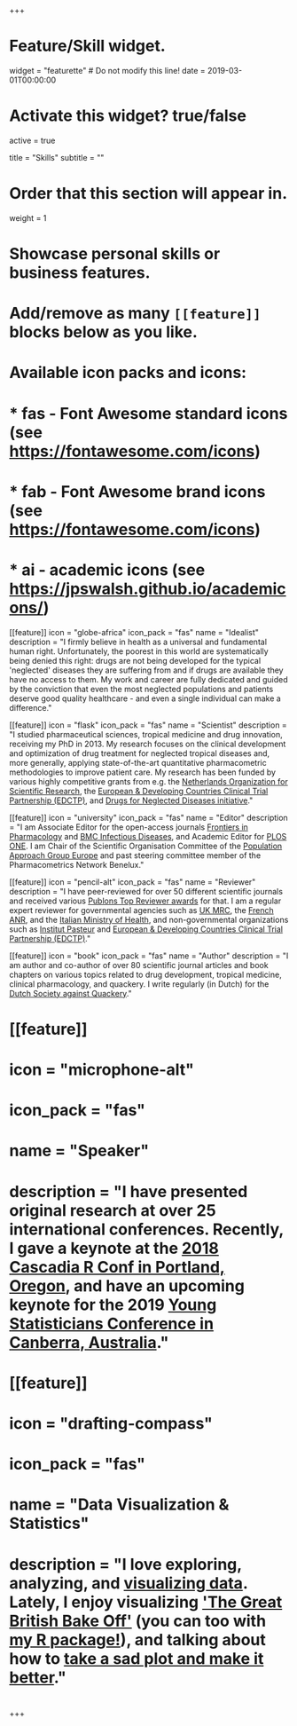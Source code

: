 +++
# Feature/Skill widget.
widget = "featurette"  # Do not modify this line!
date = 2019-03-01T00:00:00

# Activate this widget? true/false
active = true

title = "Skills"
subtitle = ""

# Order that this section will appear in.
weight = 1

# Showcase personal skills or business features.
# 
# Add/remove as many `[[feature]]` blocks below as you like.
# 
# Available icon packs and icons:
# * fas - Font Awesome standard icons (see https://fontawesome.com/icons)
# * fab - Font Awesome brand icons (see https://fontawesome.com/icons)
# * ai - academic icons (see https://jpswalsh.github.io/academicons/)

 [[feature]]
   icon = "globe-africa"
   icon_pack = "fas"
   name = "Idealist"
   description = "I firmly believe in health as a universal and fundamental human right. Unfortunately, the poorest in this world are systematically being denied this right: drugs are not being developed for the typical 'neglected' diseases they are suffering from and if drugs are available they have no access to them. My work and career are fully dedicated and guided by the conviction that even the most neglected populations and patients deserve good quality healthcare - and even a single individual can make a difference."  

[[feature]]
   icon = "flask"
   icon_pack = "fas"
   name = "Scientist"
   description = "I studied pharmaceutical sciences, tropical medicine and drug innovation, receiving my PhD in 2013. My research focuses on the clinical development and optimization of drug treatment for neglected tropical diseases and, more generally, applying state-of-the-art quantitative pharmacometric methodologies to improve patient care. My research has been funded by various highly competitive grants from e.g. the [Netherlands Organization for Scientific Research](http://wwww.nwo.nl), the [European & Developing Countries Clinical Trial Partnership (EDCTP)](http://www.edctp.org/), and [Drugs for Neglected Diseases initiative](http://www.dndi.org/)."


[[feature]]
  icon = "university"
  icon_pack = "fas"
  name = "Editor"
  description = "I am Associate Editor for the open-access journals [Frontiers in Pharmacology](https://www.frontiersin.org/journals/pharmacology) and [BMC Infectious Diseases](https://bmcinfectdis.biomedcentral.com/), and Academic Editor for [PLOS ONE](https://journals.plos.org/plosone/). I am Chair of the Scientific Organisation Committee of the [Population Approach Group Europe](https://www.page-meeting.org/) and past steering committee member of the Pharmacometrics Network Benelux." 
  
  [[feature]]
  icon = "pencil-alt"
  icon_pack = "fas"
  name = "Reviewer"
  description = "I have peer-reviewed for over 50 different scientific journals and received various [Publons Top Reviewer awards](https://publons.com/researcher/335426/thomas-dorlo/) for that. I am a regular expert reviewer for governmental agencies such as [UK MRC](https://mrc.ukri.org/), the [French ANR](http://www.agence-nationale-recherche.fr/), and the [Italian Ministry of Health](http://ricerca.cbim.it/index_en.html), and non-governmental organizations such as [Institut Pasteur](https://www.pasteur.fr/en) and [European & Developing Countries Clinical Trial Partnership (EDCTP)](http://www.edctp.org/)."
  
 [[feature]]
  icon = "book"
  icon_pack = "fas"
  name = "Author"
  description = "I am author and co-author of over 80 scientific journal articles and book chapters on various topics related to drug development, tropical medicine, clinical pharmacology, and quackery. I write regularly (in Dutch) for the [Dutch Society against Quackery](http://www.kwakzalverij.nl)."
  
# [[feature]]
#   icon = "microphone-alt"
#   icon_pack = "fas"
#   name = "Speaker"
#   description = "I have presented original research at over 25 international conferences. Recently, I gave a keynote at the [2018 Cascadia R Conf in Portland, Oregon](../talk/cascadia-r-keynote/), and have an upcoming keynote for the 2019 [Young Statisticians Conference in Canberra, Australia](http://ysc2019.netlify.com/)."
  
# [[feature]]
#   icon = "drafting-compass"
#   icon_pack = "fas"
#   name = "Data Visualization & Statistics"
#   description = "I love exploring, analyzing, and [visualizing data](https://apreshill.github.io/data-vis-labs-2018/). Lately, I enjoy visualizing ['The Great British Bake Off'](https://alison.netlify.com/uo-tidy-bakeoff/#1) (you can too with [my R package!](http://bakeoff.netlify.com/)), and talking about how to [take a sad plot and make it better](../talk/ohsu-biodatavis)."
# 


+++

